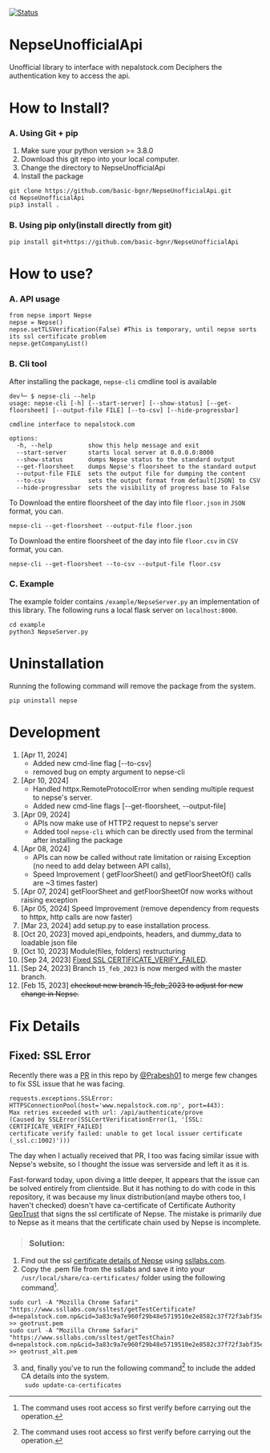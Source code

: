 [![Status](https://github.com/basic-bgnr/NepseUnofficialApi/actions/workflows/actions.yml/badge.svg)](https://github.com/basic-bgnr/NepseUnofficialApi/actions/workflows/actions.yml)  
# NepseUnofficialApi
Unofficial library to interface with nepalstock.com
Deciphers the authentication key to access the api.

# How to Install?
### A. Using Git + pip
1. Make sure your python version >= 3.8.0
1. Download this git repo into your local computer. 
1. Change the directory to NepseUnofficialApi 
1. Install the package
```
git clone https://github.com/basic-bgnr/NepseUnofficialApi.git 
cd NepseUnofficialApi
pip3 install .
```
### B. Using pip only(install directly from git)
```
pip install git+https://github.com/basic-bgnr/NepseUnofficialApi
```
# How to use?
### A. API usage
```
from nepse import Nepse
nepse = Nepse()
nepse.setTLSVerification(False) #This is temporary, until nepse sorts its ssl certificate problem
nepse.getCompanyList()
```
### B. Cli tool
After installing the package, `nepse-cli` cmdline tool is available
```
dev└─ $ nepse-cli --help
usage: nepse-cli [-h] [--start-server] [--show-status] [--get-floorsheet] [--output-file FILE] [--to-csv] [--hide-progressbar]

cmdline interface to nepalstock.com

options:
  -h, --help          show this help message and exit
  --start-server      starts local server at 0.0.0.0:8000
  --show-status       dumps Nepse status to the standard output
  --get-floorsheet    dumps Nepse's floorsheet to the standard output
  --output-file FILE  sets the output file for dumping the content
  --to-csv            sets the output format from default[JSON] to CSV
  --hide-progressbar  sets the visibility of progress base to False
```
To Download the entire floorsheet of the day into file `floor.json` in `JSON` format, you can.
```
nepse-cli --get-floorsheet --output-file floor.json
```
To Download the entire floorsheet of the day into file `floor.csv` in `CSV` format, you can.
```
nepse-cli --get-floorsheet --to-csv --output-file floor.csv
```
### C. Example
The example folder contains `/example/NepseServer.py` an implementation of
this library. The following runs a local flask server on `localhost:8000`.  
```
cd example
python3 NepseServer.py
``` 

# Uninstallation
Running the following command will remove the package from the system.
```
pip uninstall nepse
```

# Development
1. [Apr 11, 2024]
   * Added new cmd-line flag [--to-csv]
   * removed bug on empty argument to nepse-cli
1. [Apr 10, 2024]
   * Handled httpx.RemoteProtocolError when sending multiple request to nepse's server.
   * Added new cmd-line flags [--get-floorsheet, --output-file]
1. [Apr 09, 2024]
   * APIs now make use of HTTP2 request to nepse's server
   * Added tool `nepse-cli` which can be directly used from the terminal after installing the package
1. [Apr 08, 2024]
   * APIs can now be called without rate limitation or raising Exception (no need to add delay between API calls),
   * Speed Improvement ( getFloorSheet() and getFloorSheetOf() calls are ~3 times faster)
1. [Apr 07, 2024] getFloorSheet and getFloorSheetOf now works without raising exception
1. [Apr 05, 2024] Speed Improvement (remove dependency from requests to httpx, http calls are now faster)
1. [Mar 23, 2024] add setup.py to ease installation process.
1. [Oct 20, 2023] moved api_endpoints, headers, and dummy_data to loadable json file
1.  [Oct 10, 2023] Module(files, folders) restructuring
1. [Sep 24, 2023] [Fixed SSL CERTIFICATE_VERIFY_FAILED](#Fixed:-SSL-Error).
1. [Sep 24, 2023] Branch `15_feb_2023` is now merged with the master branch.
1. [Feb 15, 2023] ~~checkout new branch 15_feb_2023 to adjust for new change in Nepse.~~


# Fix Details 
## Fixed: SSL Error
Recently there was a [PR](https://github.com/basic-bgnr/NepseUnofficialApi/pull/3) in this repo by [@Prabesh01](https://github.com/Prabesh01) to merge few changes to fix SSL issue that he was facing.  

```
requests.exceptions.SSLError: 
HTTPSConnectionPool(host='www.nepalstock.com.np', port=443): 
Max retries exceeded with url: /api/authenticate/prove 
(Caused by SSLError(SSLCertVerificationError(1, '[SSL: CERTIFICATE_VERIFY_FAILED] 
certificate verify failed: unable to get local issuer certificate (_ssl.c:1002)')))
``` 
The day when I actually received that PR, I too was facing similar issue with Nepse's website, so I thought the issue was serverside and left it as it is. 

Fast-forward today, upon diving a little deeper, It appears that the issue can be solved entirely from clientside. But it has nothing to do with code in this repository, it was because my linux distribution(and maybe others too, I haven't checked) doesn't have ca-certificate of Certificate Authority [GeoTrust](http://cacerts.geotrust.com/) that signs the ssl certificate of Nepse. The mistake is primarily due to Nepse as it means that the certificate chain used by Nepse is incomplete.

> ### Solution:

1. Find out the ssl [certificate details of Nepse](https://www.ssllabs.com/ssltest/analyze.html?d=nepalstock.com.np) using [ssllabs.com](https://www.ssllabs.com).
1. Copy the .pem file from the ssllabs and save it into your `/usr/local/share/ca-certificates/` folder using the following command[^1].  
```
sudo curl -A "Mozilla Chrome Safari" "https://www.ssllabs.com/ssltest/getTestCertificate?d=nepalstock.com.np&cid=3a83c9a7e960f29b48e5719510e2e8582c37f72f3abf35e6f400eaacec38aad2&time=1695547628855" >> geotrust.pem
sudo curl -A "Mozilla Chrome Safari" "https://www.ssllabs.com/ssltest/getTestChain?d=nepalstock.com.np&cid=3a83c9a7e960f29b48e5719510e2e8582c37f72f3abf35e6f400eaacec38aad2&time=1695547628855" >> geotrust_alt.pem 
```
3. and, finally you've to run the following command[^1] to include the added CA details into the system.  
``` sudo update-ca-certificates```
[^1]: The command uses root access so first verify before carrying out the operation.
